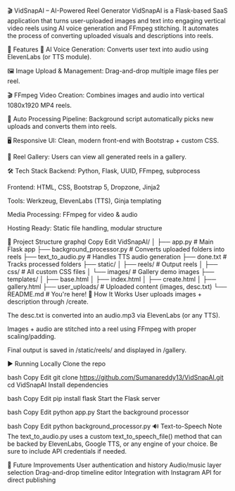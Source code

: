 🎬 VidSnapAI – AI-Powered Reel Generator
VidSnapAI is a Flask-based SaaS application that turns user-uploaded images and text into engaging vertical video reels using AI voice generation and FFmpeg stitching. It automates the process of converting uploaded visuals and descriptions into  reels.

🚀 Features
🎤 AI Voice Generation: Converts user text into audio using ElevenLabs (or TTS module).

🖼️ Image Upload & Management: Drag-and-drop multiple image files per reel.

🎬 FFmpeg Video Creation: Combines images and audio into vertical 1080x1920 MP4 reels.

🧠 Auto Processing Pipeline: Background script automatically picks new uploads and converts them into reels.

🖥️ Responsive UI: Clean, modern front-end with Bootstrap + custom CSS.

📁 Reel Gallery: Users can view all generated reels in a gallery.

🛠️ Tech Stack
Backend: Python, Flask, UUID, FFmpeg, subprocess

Frontend: HTML, CSS, Bootstrap 5, Dropzone, Jinja2

Tools: Werkzeug, ElevenLabs (TTS), Ginja templating

Media Processing: FFmpeg for video & audio

Hosting Ready: Static file handling, modular structure

📂 Project Structure
graphql
Copy
Edit
VidSnapAI/
│
├── app.py                    # Main Flask app
├── background_processor.py   # Converts uploaded folders into reels
├── text_to_audio.py          # Handles TTS audio generation
├── done.txt                  # Tracks processed folders
├── static/
│   ├── reels/                # Output reels
│   ├── css/                  # All custom CSS files
│   └── images/               # Gallery demo images
├── templates/
│   ├── base.html
│   ├── index.html
│   ├── create.html
│   ├── gallery.html
├── user_uploads/             # Uploaded content (images, desc.txt)
└── README.md                 # You're here!
🧪 How It Works
User uploads images + description through /create.

The desc.txt is converted into an audio.mp3 via ElevenLabs (or any TTS).

Images + audio are stitched into a reel using FFmpeg with proper scaling/padding.

Final output is saved in /static/reels/ and displayed in /gallery.

▶️ Running Locally
Clone the repo

bash
Copy
Edit
git clone https://github.com/Sumanareddy13/VidSnapAI.git
cd VidSnapAI
Install dependencies

bash
Copy
Edit
pip install flask
Start the Flask server

bash
Copy
Edit
python app.py
Start the background processor

bash
Copy
Edit
python background_processor.py
🔊 Text-to-Speech Note
The text_to_audio.py uses a custom text_to_speech_file() method that can be backed by ElevenLabs, Google TTS, or any engine of your choice. Be sure to include API credentials if needed.


🧩 Future Improvements
User authentication and history
Audio/music layer selection
Drag-and-drop timeline editor
Integration with Instagram API for direct publishing
